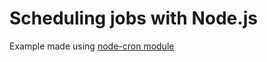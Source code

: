 # Scheduling jobs with Node.js

Example made using [node-cron module](https://www.npmjs.com/package/node-cron)
